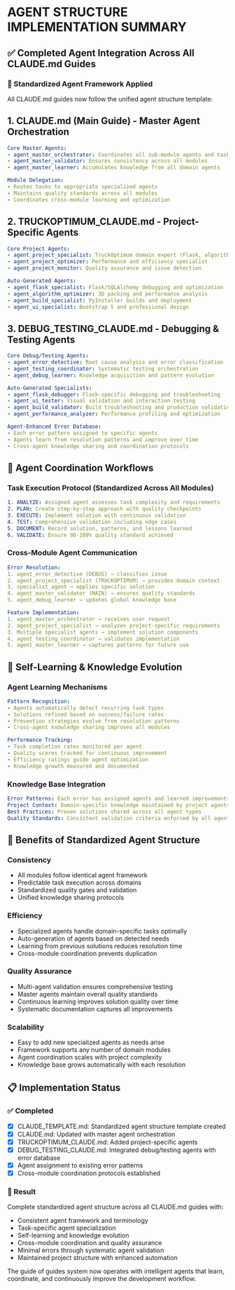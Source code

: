 # AGENT STRUCTURE IMPLEMENTATION SUMMARY

## ✅ Completed Agent Integration Across All CLAUDE.md Guides

### 🎯 Standardized Agent Framework Applied

All CLAUDE.md guides now follow the unified agent structure template:

## 1. CLAUDE.md (Main Guide) - Master Agent Orchestration
```yaml
Core Master Agents:
- agent_master_orchestrator: Coordinates all sub-module agents and tasks
- agent_master_validator: Ensures consistency across all modules  
- agent_master_learner: Accumulates knowledge from all domain agents

Module Delegation:
- Routes tasks to appropriate specialized agents
- Maintains quality standards across all modules
- Coordinates cross-module learning and optimization
```

## 2. TRUCKOPTIMUM_CLAUDE.md - Project-Specific Agents
```yaml
Core Project Agents:
- agent_project_specialist: TruckOptimum domain expert (Flask, algorithms, builds)
- agent_project_optimizer: Performance and efficiency specialist  
- agent_project_monitor: Quality assurance and issue detection

Auto-Generated Agents:
- agent_flask_specialist: Flask/SQLAlchemy debugging and optimization
- agent_algorithm_optimizer: 3D packing and performance analysis
- agent_build_specialist: PyInstaller builds and deployment
- agent_ui_specialist: Bootstrap 5 and professional design
```

## 3. DEBUG_TESTING_CLAUDE.md - Debugging & Testing Agents  
```yaml
Core Debug/Testing Agents:
- agent_error_detective: Root cause analysis and error classification
- agent_testing_coordinator: Systematic testing orchestration
- agent_debug_learner: Knowledge acquisition and pattern evolution

Auto-Generated Specialists:
- agent_flask_debugger: Flask-specific debugging and troubleshooting
- agent_ui_tester: Visual validation and interaction testing
- agent_build_validator: Build troubleshooting and production validation  
- agent_performance_analyzer: Performance profiling and optimization

Agent-Enhanced Error Database:
- Each error pattern assigned to specific agents
- Agents learn from resolution patterns and improve over time
- Cross-agent knowledge sharing and coordination protocols
```

## 🔄 Agent Coordination Workflows

### Task Execution Protocol (Standardized Across All Modules)
```yaml
1. ANALYZE: Assigned agent assesses task complexity and requirements
2. PLAN: Create step-by-step approach with quality checkpoints  
3. EXECUTE: Implement solution with continuous validation
4. TEST: Comprehensive validation including edge cases
5. DOCUMENT: Record solution, patterns, and lessons learned
6. VALIDATE: Ensure 98-100% quality standard achieved
```

### Cross-Module Agent Communication
```yaml
Error Resolution:
1. agent_error_detective (DEBUG) → classifies issue
2. agent_project_specialist (TRUCKOPTIMUM) → provides domain context  
3. specialist_agent → applies specific solution
4. agent_master_validator (MAIN) → ensures quality standards
5. agent_debug_learner → updates global knowledge base

Feature Implementation:
1. agent_master_orchestrator → receives user request
2. agent_project_specialist → analyzes project-specific requirements
3. Multiple specialist agents → implement solution components
4. agent_testing_coordinator → validates implementation
5. agent_master_learner → captures patterns for future use
```

## 🧠 Self-Learning & Knowledge Evolution

### Agent Learning Mechanisms
```yaml
Pattern Recognition:
- Agents automatically detect recurring task types
- Solutions refined based on success/failure rates  
- Prevention strategies evolve from resolution patterns
- Cross-agent knowledge sharing improves all modules

Performance Tracking:
- Task completion rates monitored per agent
- Quality scores tracked for continuous improvement
- Efficiency ratings guide agent optimization
- Knowledge growth measured and documented
```

### Knowledge Base Integration
```yaml
Error Patterns: Each error has assigned agents and learned improvements
Project Context: Domain-specific knowledge maintained by project agents
Best Practices: Proven solutions shared across all agent types
Quality Standards: Consistent validation criteria enforced by all agents
```

## 🎯 Benefits of Standardized Agent Structure

### Consistency
- All modules follow identical agent framework
- Predictable task execution across domains
- Standardized quality gates and validation
- Unified knowledge sharing protocols

### Efficiency  
- Specialized agents handle domain-specific tasks optimally
- Auto-generation of agents based on detected needs
- Learning from previous solutions reduces resolution time
- Cross-module coordination prevents duplication

### Quality Assurance
- Multi-agent validation ensures comprehensive testing
- Master agents maintain overall quality standards
- Continuous learning improves solution quality over time
- Systematic documentation captures all improvements

### Scalability
- Easy to add new specialized agents as needs arise
- Framework supports any number of domain modules
- Agent coordination scales with project complexity
- Knowledge base grows automatically with each resolution

## 📋 Implementation Status

### ✅ Completed
- [x] CLAUDE_TEMPLATE.md: Standardized agent structure template created
- [x] CLAUDE.md: Updated with master agent orchestration
- [x] TRUCKOPTIMUM_CLAUDE.md: Added project-specific agents
- [x] DEBUG_TESTING_CLAUDE.md: Integrated debug/testing agents with error database
- [x] Agent assignment to existing error patterns
- [x] Cross-module coordination protocols established

### 🎯 Result
Complete standardized agent structure across all CLAUDE.md guides with:
- Consistent agent framework and terminology
- Task-specific agent specialization  
- Self-learning and knowledge evolution
- Cross-module coordination and quality assurance
- Minimal errors through systematic agent validation
- Maintained project structure with enhanced automation

The guide of guides system now operates with intelligent agents that learn, coordinate, and continuously improve the development workflow.